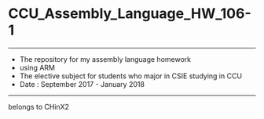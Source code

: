 # CCU_Assembly_Language_HW_106-1
---
* The repository for my assembly language homework
* using ARM
* The elective subject for students who major in CSIE studying in CCU
* Date : September 2017 - January 2018
---
belongs to CHinX2
